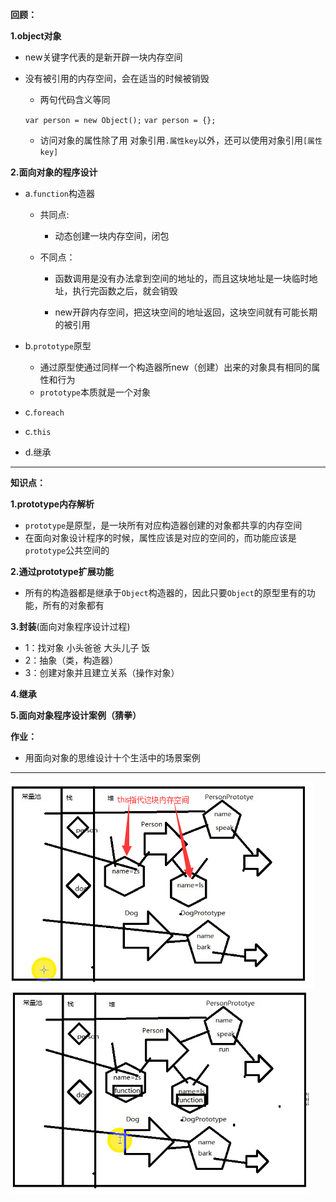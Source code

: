 **回顾：**

**1.object对象**

- new关键字代表的是新开辟一块内存空间
- 没有被引用的内存空间，会在适当的时候被销毁

    - 两句代码含义等同

    `var person = new Object();`
    `var person = {};`

    - 访问对象的属性除了用 对象引用`.属性key`以外，还可以使用对象引用`[属性key]`

**2.面向对象的程序设计**

- a.`function`构造器

    - 共同点:

        - 动态创建一块内存空间，闭包

    - 不同点：

        - 函数调用是没有办法拿到空间的地址的，而且这块地址是一块临时地址，执行完函数之后，就会销毁

        - new开辟内存空间，把这块空间的地址返回，这块空间就有可能长期的被引用

- b.`prototype`原型

    - 通过原型使通过同样一个构造器所new（创建）出来的对象具有相同的属性和行为
    - `prototype`本质就是一个对象

- c.`foreach`

- c.`this`

- d.继承

---

**知识点：**

**1.prototype内存解析**

- `prototype`是原型，是一块所有对应构造器创建的对象都共享的内存空间
- 在面向对象设计程序的时候，属性应该是对应的空间的，而功能应该是`prototype`公共空间的

**2.通过prototype扩展功能**

- 所有的构造器都是继承于`Object`构造器的，因此只要`Object`的原型里有的功能，所有的对象都有

**3.封装**(面向对象程序设计过程)

- 1：找对象  小头爸爸  大头儿子  饭
- 2：抽象（类，构造器）
- 3：创建对象并且建立关系（操作对象）

**4.继承**

**5.面向对象程序设计案例（猜拳）**

**作业：**

- 用面向对象的思维设计十个生活中的场景案例


---

![](../images/DOM8.png)
![](../images/DOM9.png)